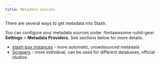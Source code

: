 ```yaml
---
title: Metadata sources
---
```


There are several ways to get metadata into Stash.

You can configure your metadata sources under :fontawesome-solid-gear: **Settings** > **Metadata Providers**. See sections below for more details. 

- [stash-box instances](/metadata-sources/stash-box-instances) - more automatic, crowdsourced metadata
- [Scrapers](/metadata-sources/scrapers) - more individual, can be used for different databases, official studios